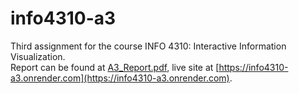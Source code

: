 # info4310-a3
Third assignment for the course INFO 4310: Interactive Information Visualization.  
Report can be found at [A3_Report.pdf](A3_Report.pdf), live site at [https://info4310-a3.onrender.com](https://info4310-a3.onrender.com).
